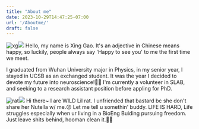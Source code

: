 ```yaml
---
title: "About me"
date: 2023-10-29T14:47:25-07:00
url: '/Aboutme/'
draft: false
---
```

![xg](/img/selfphoto.jpg)<img src = "/img/selfphoto.jpg">
Hello, my name is Xing Gao. It's an adjective in Chinese means happy, so luckily, people always say 'Happy to see you' to me the first time we meet.

I graduated from Wuhan University major in Physics, in my senior year, I stayed in UCSB as an exchanged student. It was the year I decided to devote my future into neuroscience!💪🏼 I'm currently a volunteer in SLAB, and seeking to a research assistant position before appling for PhD.

![rat](/img/Lil_rat.jpg)<img src = "/img/Lil_rat.jpg">
Hi there~ I are WILD Lil rat. I unfriended that bastard bc she don't share her Nutella w/ me.😡 Let me tell u somethin' buddy. LIFE IS HARD, Life struggles especially when ur living in a BioEng Buiding pursuing freedom. Just leave shits behind, hooman clean it.🚬💀